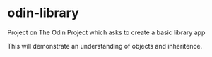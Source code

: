 # odin-library
Project on The Odin Project which asks to create a basic library app

This will demonstrate an understanding of objects and inheritence.